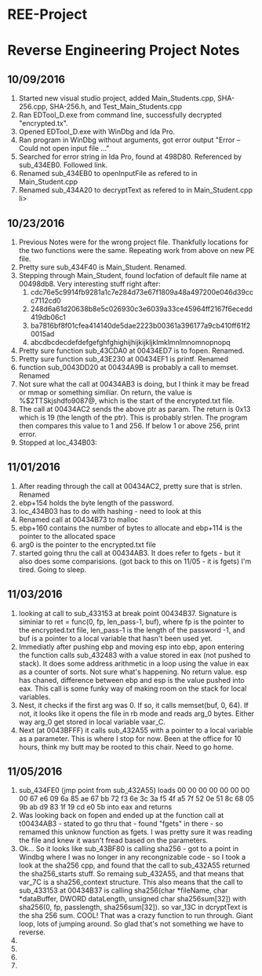 # REE-Project
<h1>Reverse Engineering Project Notes</h1>

<h2>10/09/2016</h2>
<ol>
	<li>Started new visual studio project, added Main_Students.cpp, SHA-256.cpp, SHA-256.h, and Test_Main_Students.cpp</li>
	<li>Ran EDTool_D.exe from command line, successfully decrypted "encrypted.tx".</li>
	<li>Opened EDTool_D.exe with WinDbg and Ida Pro.</li>
	<li>Ran program in WinDbg without arguments, got error output "Error – Could not open input file ..."</li>
	<li>Searched for error string in Ida Pro, found at 498D80.  Referenced by sub_434EB0.  Followed link.</li>
	<li>Renamed sub_434EB0 to openInputFile as refered to in Main_Student.cpp</li>
	<li>Renamed sub_434A20 to decryptText as refered to in Main_Student.cpp</li>li>
</ol>

<h2> 10/23/2016</h2>
<ol>
	<li> Previous Notes were for the wrong project file.  Thankfully locations for the two functions were the same. Repeating work from above on new PE file.</li>
	<li> Pretty sure sub_434F40 is  Main_Student.  Renamed. </li>
	<li> Stepping through  Main_Student, found locfation of default file name at 00498db8.  Very interesting stuff right after:
		<ol>
			<li>cdc76e5c9914fb9281a1c7e284d73e67f1809a48a497200e046d39ccc7112cd0</li>
			<li>248d6a61d20638b8e5c026930c3e6039a33ce45964ff2167f6ecedd419db06c1</li>
			<li>ba7816bf8f01cfea414140de5dae2223b00361a396177a9cb410ff61f20015ad</li>
			<li>abcdbcdecdefdefgefghfghighijhijkijkljklmklmnlmnomnopnopq</li>
		</ol>
	</li>
	<li> Pretty sure function sub_43CDA0 at 00434ED7 is to fopen. Renamed. </li>
	<li> Pretty sure function sub_43E230 at 00434EF1 is printf.  Renamed</li>
	<li> function sub_0043DD20 at 00434A9B is probably a call to memset. Renamed </li>
	<li> Not sure what the call at 00434AB3 is doing, but I think it may be fread or mmap or something similiar.  On return, the value is %$2TTSkjshdfo9087@, which is the start of the encrypted.txt file.</li>
	<li> The call at 00434AC2 sends the above ptr as param.  The return is 0x13 which is 19 (the length of the ptr). This is probably strlen.  The program then compares this value to 1 and 256.  If below 1 or above 256, print error.</li>
	<li> Stopped at loc_434B03: </li>
</ol>
<h2> 11/01/2016</h2>
<ol>
<li> After reading through the call at 00434AC2, pretty sure that is strlen.  Renamed </li>
<li> ebp+154 holds the byte length of the password.</li>
<li> loc_434B03 has to do with hashing - need to look at this</li>
<li> Renamed call at 00434B73 to malloc</li>
<li> ebp+160 contains the number of bytes to allocate and ebp+114 is the pointer to the allocated space </li>
<li> arg0 is the pointer to the encrypted.txt file</li>
<li> started going thru the call at 00434AB3.  It does refer to fgets - but it also does some comparisions. (got back to this on 11/05 - it is fgets)  I'm tired.  Going to sleep.</li>
</ol>
<h2> 11/03/2016</h2>
<ol>
<li>looking at call to sub_433153 at break point 00434B37.  Signature is siminiar to ret = func(0, fp, len_pass-1, buf), where fp is the pointer to the encrypted.txt file, len_pass-1 is the length of the password -1, and buf is a pointer to a local variable that hasn't been used yet.  </li>
<li>Immediatly after pushing ebp and moving esp into ebp, apon entering the function calls sub_432483 with a value stored in eax (not pushed to stack).  It does some address arithmetic in a loop using the value in eax as a counter of sorts.  Not sure what's happening.  No return value.  esp has chaned, difference between ebp and esp is the value pushed into eax.  This call is some funky way of making room on the stack for local variables.</li>
<li> Nest, it checks if the first arg was 0.  If so, it calls memset(buf, 0, 64).  If not, it looks like it opens the file in rb mode and reads arg_0 bytes.  Either way arg_0 get stored in local variable vaar_C. </li>
<li> Next (at 0043BFFF) it calls sub_432A55 with a pointer to a local variable as a parameter.  This is where I stop for now.  Been at the office for 10 hours, think my butt may be rooted to this chair. Need to go home.</li>
</ol>
<h2> 11/05/2016</h2>
<ol>
<li>sub_434FE0 (jmp point from sub_432A55) loads 00 00 00 00 00 00 00 00 67 e6 09 6a 85 ae 67 bb 72 f3 6e 3c 3a f5 4f a5 7f 52 0e 51 8c 68 05 9b ab d9 83 1f 19 cd e0 5b  into eax and returns</li>
<li>Was looking back on fopen and ended up at the function call at t00434AB3 - stated to go  thru that - found "fgets" in there - so remamed this unknow function as fgets.  I was pretty sure it was reading the file and knew it wasn't fread based on  the parameters.</li>
<li>Ok... So it looks like sub_43BF80 is calling sha256 - got to a point in Windbg where I was no longer in any recongnizable code - so I took a look at the sha256 cpp, and found that the call to sub_432A55 returned the sha256_starts stuff.  So remaing sub_432A55, and that means that var_7C is a sha256_context structure.  This also means that the call to sub_433153 at 00434B37 is calling sha256(char *fileName, char *dataBuffer, DWORD dataLength, unsigned char sha256sum[32]) with sha256(0, fp, passlength, sha256sum[32]).  so var_13C in dcryptText is the sha 256 sum. COOL! That was a crazy function to run through.  Giant loop, lots of jumping around.  So glad that's not something we have to reverse.</li>
<li></li>
<li></li>
<li></li>
<li></li>
</ol>